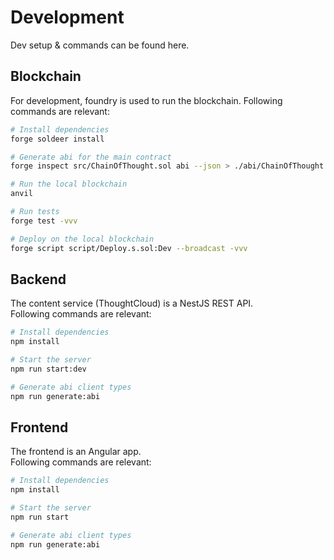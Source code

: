 Development 
===
Dev setup & commands can be found here.

## Blockchain
For development, foundry is used to run the blockchain. 
Following commands are relevant:
```bash
# Install dependencies
forge soldeer install

# Generate abi for the main contract
forge inspect src/ChainOfThought.sol abi --json > ./abi/ChainOfThought.json

# Run the local blockchain
anvil

# Run tests
forge test -vvv

# Deploy on the local blockchain
forge script script/Deploy.s.sol:Dev --broadcast -vvv
```

## Backend
The content service (ThoughtCloud) is a NestJS REST API.  
Following commands are relevant:
```bash
# Install dependencies
npm install

# Start the server
npm run start:dev

# Generate abi client types
npm run generate:abi
```

## Frontend
The frontend is an Angular app.  
Following commands are relevant:
```bash
# Install dependencies
npm install

# Start the server
npm run start

# Generate abi client types
npm run generate:abi
```